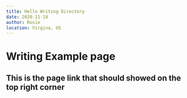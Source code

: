 ```yaml
---
title: Hello Writing Directory
date: 2020-11-18
author: Rosie
location: Virgina, US
---
```



# Writing Example page

## This is the page link that should showed on the top right corner